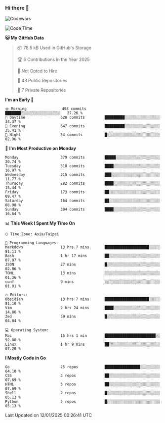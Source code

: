 ### Hi there 👋

![Codewars](https://www.codewars.com/users/omegaatt36/badges/small)

<!--START_SECTION:waka-->
![Code Time](http://img.shields.io/badge/Code%20Time-2%2C976%20hrs%208%20mins-blue)

**🐱 My GitHub Data** 

> 📦 78.5 kB Used in GitHub's Storage 
 > 
> 🏆 6 Contributions in the Year 2025
 > 
> 🚫 Not Opted to Hire
 > 
> 📜 43 Public Repositories 
 > 
> 🔑 7 Private Repositories 
 > 
**I'm an Early 🐤** 

```text
🌞 Morning                498 commits         ███████░░░░░░░░░░░░░░░░░░   27.26 % 
🌆 Daytime                628 commits         █████████░░░░░░░░░░░░░░░░   34.37 % 
🌃 Evening                647 commits         █████████░░░░░░░░░░░░░░░░   35.41 % 
🌙 Night                  54 commits          █░░░░░░░░░░░░░░░░░░░░░░░░   02.96 % 
```
📅 **I'm Most Productive on Monday** 

```text
Monday                   379 commits         █████░░░░░░░░░░░░░░░░░░░░   20.74 % 
Tuesday                  310 commits         ████░░░░░░░░░░░░░░░░░░░░░   16.97 % 
Wednesday                215 commits         ███░░░░░░░░░░░░░░░░░░░░░░   11.77 % 
Thursday                 282 commits         ████░░░░░░░░░░░░░░░░░░░░░   15.44 % 
Friday                   173 commits         ██░░░░░░░░░░░░░░░░░░░░░░░   09.47 % 
Saturday                 164 commits         ██░░░░░░░░░░░░░░░░░░░░░░░   08.98 % 
Sunday                   304 commits         ████░░░░░░░░░░░░░░░░░░░░░   16.64 % 
```


📊 **This Week I Spent My Time On** 

```text
🕑︎ Time Zone: Asia/Taipei

💬 Programming Languages: 
Markdown                 13 hrs 7 mins       ████████████████████░░░░░   81.11 % 
Bash                     1 hr 17 mins        ██░░░░░░░░░░░░░░░░░░░░░░░   07.97 % 
JSON                     27 mins             █░░░░░░░░░░░░░░░░░░░░░░░░   02.86 % 
TOML                     13 mins             ░░░░░░░░░░░░░░░░░░░░░░░░░   01.36 % 
conf                     9 mins              ░░░░░░░░░░░░░░░░░░░░░░░░░   01.01 % 

🔥 Editors: 
Obsidian                 13 hrs 7 mins       ████████████████████░░░░░   81.10 % 
Vim                      2 hrs 24 mins       ████░░░░░░░░░░░░░░░░░░░░░   14.86 % 
Zed                      39 mins             █░░░░░░░░░░░░░░░░░░░░░░░░   04.04 % 

💻 Operating System: 
Mac                      15 hrs 1 min        ███████████████████████░░   92.80 % 
Linux                    1 hr 9 mins         ██░░░░░░░░░░░░░░░░░░░░░░░   07.20 % 
```

**I Mostly Code in Go** 

```text
Go                       25 repos            ████████████████░░░░░░░░░   64.10 % 
CSS                      3 repos             ██░░░░░░░░░░░░░░░░░░░░░░░   07.69 % 
HTML                     3 repos             ██░░░░░░░░░░░░░░░░░░░░░░░   07.69 % 
Shell                    2 repos             █░░░░░░░░░░░░░░░░░░░░░░░░   05.13 % 
Python                   2 repos             █░░░░░░░░░░░░░░░░░░░░░░░░   05.13 % 
```




 Last Updated on 12/01/2025 00:26:41 UTC
<!--END_SECTION:waka-->

<!--
**omegaatt36/omegaatt36** is a ✨ _special_ ✨ repository because its `README.md` (this file) appears on your GitHub profile.

Here are some ideas to get you started:

- 🔭 I’m currently working on ...
- 🌱 I’m currently learning ...
- 👯 I’m looking to collaborate on ...
- 🤔 I’m looking for help with ...
- 💬 Ask me about ...
- 📫 How to reach me: ...
- 😄 Pronouns: ...
- ⚡ Fun fact: ...
-->
